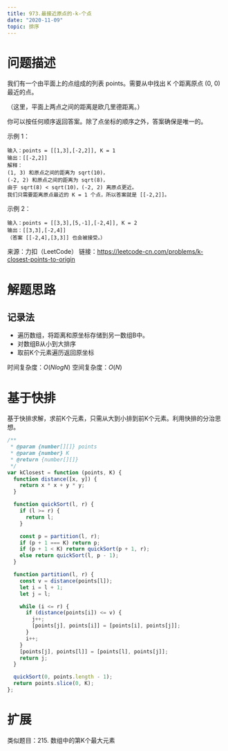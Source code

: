 ```yaml
---
title: 973.最接近原点的-k-个点
date: "2020-11-09"
topic: 排序
---
```


# 问题描述

我们有一个由平面上的点组成的列表 points。需要从中找出 K 个距离原点 (0, 0) 最近的点。

（这里，平面上两点之间的距离是欧几里德距离。）

你可以按任何顺序返回答案。除了点坐标的顺序之外，答案确保是唯一的。

示例 1：
```
输入：points = [[1,3],[-2,2]], K = 1
输出：[[-2,2]]
解释： 
(1, 3) 和原点之间的距离为 sqrt(10)，
(-2, 2) 和原点之间的距离为 sqrt(8)，
由于 sqrt(8) < sqrt(10)，(-2, 2) 离原点更近。
我们只需要距离原点最近的 K = 1 个点，所以答案就是 [[-2,2]]。
```

示例 2：
```
输入：points = [[3,3],[5,-1],[-2,4]], K = 2
输出：[[3,3],[-2,4]]
（答案 [[-2,4],[3,3]] 也会被接受。）
```

来源：力扣（LeetCode）
链接：https://leetcode-cn.com/problems/k-closest-points-to-origin


# 解题思路

## 记录法

- 遍历数组，将距离和原坐标存储到另一数组B中。
- 对数组B从小到大排序
- 取前K个元素遍历返回原坐标

时间复杂度：$O(NlogN)$
空间复杂度：$O(N)$


# 基于快排

基于快排求解，求前K个元素，只需从大到小排到前K个元素。利用快排的分治思想。

``` js
/**
 * @param {number[][]} points
 * @param {number} K
 * @return {number[][]}
 */
var kClosest = function (points, K) {
  function distance([x, y]) {
    return x * x + y * y;
  }

  function quickSort(l, r) {
    if (l >= r) {
      return l;
    }

    const p = partition(l, r);
    if (p + 1 === K) return p;
    if (p + 1 < K) return quickSort(p + 1, r);
    else return quickSort(l, p - 1);
  }

  function partition(l, r) {
    const v = distance(points[l]);
    let i = l + 1;
    let j = l;

    while (i <= r) {
      if (distance(points[i]) <= v) {
        j++;
        [points[j], points[i]] = [points[i], points[j]];
      }
      i++;
    }
    [points[j], points[l]] = [points[l], points[j]];
    return j;
  }

  quickSort(0, points.length - 1);
  return points.slice(0, K);
};
```


# 扩展

类似题目：215. 数组中的第K个最大元素